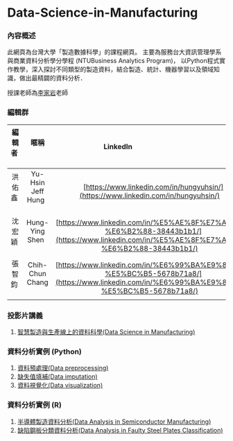 # Data-Science-in-Manufacturing

### **內容概述**

此網頁為台灣大學「製造數據科學」的課程網頁。
主要為服務台大資訊管理學系與商業資料分析學分學程 (NTUBusiness Analytics Program)，
以Python程式實作教學，深入探討不同類型的製造資料，結合製造、統計、機器學習以及領域知識，做出最精闢的資料分析．

授課老師為[李家岩](http://polab.im.ntu.edu.tw/Bio.html)老師  

### **編輯群**    

| 編輯者       |    暱稱         |                      LinkedIn                                                            |
| :-----------:|:-----------:    |:---------------------------------------------------------------------------------------: |
| 洪佑鑫       | Yu-Hsin Jeff  Hung            | [https://www.linkedin.com/in/hungyuhsin/](https://www.linkedin.com/in/hungyuhsin/)     
| 沈宏穎       | Hung-Ying Shen            | [https://www.linkedin.com/in/%E5%AE%8F%E7%A9%8E-%E6%B2%88-38443b1b1/](https://www.linkedin.com/in/%E5%AE%8F%E7%A9%8E-%E6%B2%88-38443b1b1/)     
| 張智鈞       | Chih-Chun Chang            | [https://www.linkedin.com/in/%E6%99%BA%E9%88%9E-%E5%BC%B5-5678b71a8/](https://www.linkedin.com/in/%E6%99%BA%E9%88%9E-%E5%BC%B5-5678b71a8/)     

### **投影片講義**   

1. [智慧製造與生產線上的資料科學(Data Science in Manufacturing)](http://polab.im.ntu.edu.tw/Talk/Data_Science_in_Manufacturing.pdf)

### **資料分析實例 (Python)**   

1. [資料預處理(Data preprocessing)](https://nbviewer.jupyter.org/github/PO-LAB/Data-Science-in-Manufacturing/blob/master/MDS/1.%20Data%20preprocessing.ipynb)
2. [缺失值填補(Data imputation)](https://nbviewer.jupyter.org/github/PO-LAB/Data-Science-in-Manufacturing/blob/master/MDS/2.%20Data%20imputation.ipynb)
3. [資料視覺化(Data visualization)](https://nbviewer.jupyter.org/github/PO-LAB/Data-Science-in-Manufacturing/blob/master/MDS/3.%20Data%20visualization.ipynb)

### **資料分析實例 (R)** 

1. [半導體製造資料分析(Data Analysis in Semiconductor Manufacturing)](http://rpubs.com/jeff_datascience/Semiconductor_Manufacturing)
2. [缺陷鋼板分類資料分析(Data Analysis in Faulty Steel Plates Classification)](http://rpubs.com/james_datacatcher/svm)
